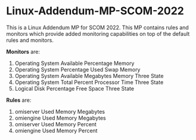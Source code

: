 # Linux-Addendum-MP-SCOM-2022
This is a Linux Addendum MP for SCOM 2022. This MP contains rules and monitors which provide added monitoring capabilities on top of the default rules and monitors. 

**Monitors** are:
1. Operating System Available Percentage Memory
2. Operating System Percentage Used Swap Memory
3. Operating System Available Megabytes Memory Three State
4. Operating System Total Percent Processor Time Three State
5. Logical Disk Percentage Free Space Three State

**Rules** are:
1. omiserver Used Memory Megabytes
2. omiengine Used Memory Megabytes
3. omiserver Used Memory Percent
4. omiengine Used Memory Percent
